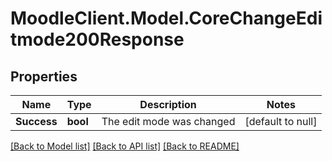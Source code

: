 # MoodleClient.Model.CoreChangeEditmode200Response

## Properties

Name | Type | Description | Notes
------------ | ------------- | ------------- | -------------
**Success** | **bool** | The edit mode was changed | [default to null]

[[Back to Model list]](../README.md#documentation-for-models) [[Back to API list]](../README.md#documentation-for-api-endpoints) [[Back to README]](../README.md)

